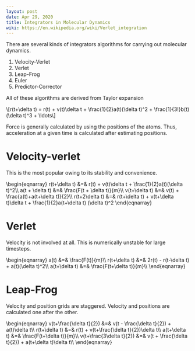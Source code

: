 ```yaml
---
layout: post
date: Apr 29, 2020
title: Integrators in Molecular Dynamics
wiki: https://en.wikipedia.org/wiki/Verlet_integration
---
```


<script src="https://polyfill.io/v3/polyfill.min.js?features=es6"></script>
<script id="MathJax-script" async src="https://cdn.jsdelivr.net/npm/mathjax@3/es5/tex-mml-chtml.js"></script>

There are several kinds of integrators algorithms for carrying out molecular dynamics.
1. Velocity-Verlet
2. Verlet
3. Leap-Frog
4. Euler
5. Predictor-Corrector

All of these algorithms are derived from Taylor expansion
<p>
\[r(t+\delta t) = r(t) + v(t)\delta t + \frac{1}{2}a(t)(\delta t)^2 + \frac{1}{3!}b(t)(\delta t)^3 + \ldots\]
</p>

Force is generally calculated by using the positions of the atoms. Thus, acceleration at a given time is calculated after estimating positions.

# Velocity-verlet
This is the most popular owing to its stability and convenience.
<p>
\begin{eqnarray}
r(t+\delta t) &=& r(t) + v(t)\delta t + \frac{1}{2}a(t)(\delta t)^2\\
a(t + \delta t) &=& \frac{F(t + \delta t)}{m}\\
v(t+\delta t) &=& v(t) + \frac{a(t)+a(t+\delta t)}{2}\\
r(t+2\delta t) &=& r(t+\delta t) + v(t+\delta t)\delta t + \frac{1}{2}a(t+\delta t) (\delta t)^2
\end{eqnarray}
</p>

# Verlet
Velocity is not involved at all. This is numerically unstable for large timesteps.
<p>
\begin{eqnarray}
a(t) &=& \frac{F(t)}{m}\\
r(t+\delta t) &=& 2r(t) - r(t-\delta t) + a(t)(\delta t)^2\\
a(t+\delta t) &=& \frac{F(t+\delta t)}{m}\\
\end{eqnarray}
</p>

# Leap-Frog
Velocity and position grids are staggered. Velocity and positions are calculated one after the other.
<p>
\begin{eqnarray}
v(t+\frac{\delta t}{2}) &=& v(t - \frac{\delta t}{2}) + a(t)\delta t\\
r(t+\delta t) &=& r(t) + v(t+\frac{\delta t}{2})\delta t\\
a(t+\delta t) &=& \frac{F(t+\delta t)}{m}\\
v(t+\frac{3\delta t}{2}) &=& v(t + \frac{\delta t}{2}) + a(t+\delta t)\delta t\\
\end{eqnarray}
</p>